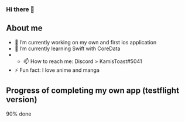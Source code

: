 ### Hi there 👋

<!--
**kamistoast/kamistoast** is a ✨ _special_ ✨ repository because its `README.md` (this file) appears on your GitHub profile.

Here are some ideas to get you started:

- 🔭 I’m currently working on ....
- 🌱 I’m currently learning ...
- 👯 I’m looking to collaborate on ...
- 🤔 I’m looking for help with ...
- 💬 Ask me about ...
- 📫 How to reach me: ...
- 😄 Pronouns: ...
- ⚡ Fun fact: ...
-->

## About me

- 🔭 I’m currently working on my own and first ios application
- 🌱 I’m currently learning Swift with CoreData
- - 📫 How to reach me: Discord > KamisToast#5041
- ⚡ Fun fact: I love anime and manga

## Progress of completing my own app (testflight version)

90% done
